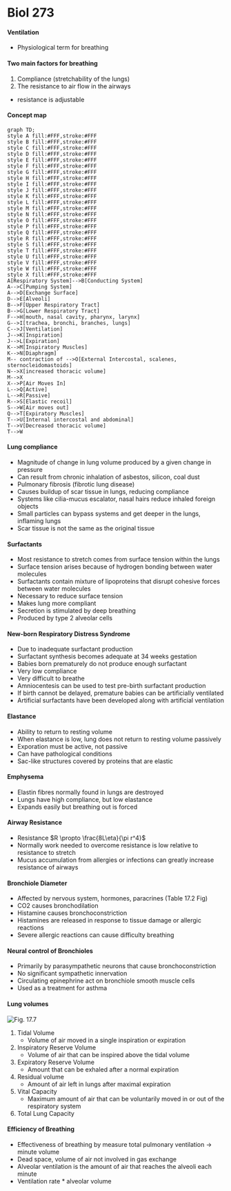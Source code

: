 # Biol 273

#### Ventilation
* Physiological term for breathing

#### Two main factors for breathing
1. Compliance (stretchability of the lungs)
1. The resistance to air flow in the airways
  * resistance is adjustable

#### Concept map
```mermaid
graph TD;
style A fill:#FFF,stroke:#FFF
style B fill:#FFF,stroke:#FFF
style C fill:#FFF,stroke:#FFF
style D fill:#FFF,stroke:#FFF
style E fill:#FFF,stroke:#FFF
style F fill:#FFF,stroke:#FFF
style G fill:#FFF,stroke:#FFF
style H fill:#FFF,stroke:#FFF
style I fill:#FFF,stroke:#FFF
style J fill:#FFF,stroke:#FFF
style K fill:#FFF,stroke:#FFF
style L fill:#FFF,stroke:#FFF
style M fill:#FFF,stroke:#FFF
style N fill:#FFF,stroke:#FFF
style O fill:#FFF,stroke:#FFF
style P fill:#FFF,stroke:#FFF
style Q fill:#FFF,stroke:#FFF
style R fill:#FFF,stroke:#FFF
style S fill:#FFF,stroke:#FFF
style T fill:#FFF,stroke:#FFF
style U fill:#FFF,stroke:#FFF
style V fill:#FFF,stroke:#FFF
style W fill:#FFF,stroke:#FFF
style X fill:#FFF,stroke:#FFF
A[Respiratory System]-->B[Conducting System]
A-->C[Pumping System]
A-->D[Exchange Surface]
D-->E[Alveoli]
B-->F[Upper Respiratory Tract]
B-->G[Lower Respiratory Tract]
F-->H[mouth, nasal cavity, pharynx, larynx]
G-->I[trachea, bronchi, branches, lungs]
C-->J[Ventilation]
J-->K[Inspiration]
J-->L[Expiration]
K-->M[Inspiratory Muscles]
K-->N[Diaphragm]
M-- contraction of -->O[External Intercostal, scalenes, sternocleidomastoids]
N-->X[increased thoracic volume]
M-->X
X-->P[Air Moves In]
L-->Q[Active]
L-->R[Passive]
R-->S[Elastic recoil]
S-->W[Air moves out]
Q-->T[Expiratory Muscles]
T-->U[Internal intercostal and abdominal]
T-->V[Decreased thoracic volume]
T-->W
```

#### Lung compliance
* Magnitude of change in lung volume produced by a given change in pressure
* Can result from chronic inhalation of asbestos, silicon, coal dust
* Pulmonary fibrosis (fibrotic lung disease)
* Causes buildup of scar tissue in lungs, reducing compliance
* Systems like cilia-mucus escalator, nasal hairs reduce inhaled foreign objects
* Small particles can bypass systems and get deeper in the lungs, inflaming lungs
* Scar tissue is not the same as the original tissue

#### Surfactants
* Most resistance to stretch comes from surface tension within the lungs
* Surface tension arises because of hydrogen bonding between water molecules
* Surfactants contain mixture of lipoproteins that disrupt cohesive forces between water molecules
* Necessary to reduce surface tension
* Makes lung more compliant
* Secretion is stimulated by deep breathing
* Produced by type 2 alveolar cells

#### New-born Respiratory Distress Syndrome
* Due to inadequate surfactant production
* Surfactant synthesis becomes adequate at 34 weeks gestation
* Babies born prematurely do not produce enough surfactant
* Very low compliance
* Very difficult to breathe
* Amniocentesis can be used to test pre-birth surfactant production
* If birth cannot be delayed, premature babies can be artificially ventilated
* Artificial surfactants have been developed along with artificial ventilation

#### Elastance
* Ability to return to resting volume
* When elastance is low, lung does not return to resting volume passively
* Exporation must be active, not passive
* Can have pathological conditions
* Sac-like structures covered by proteins that are elastic

#### Emphysema
* Elastin fibres normally found in lungs are destroyed
* Lungs have high compliance, but low elastance
* Expands easily but breathing out is forced

#### Airway Resistance
* Resistance $R \propto \frac{8L\eta}{\pi r^4}$
* Normally work needed to overcome resistance is low relative to resistance to stretch
* Mucus accumulation from allergies or infections can greatly increase resistance of airways

#### Bronchiole Diameter
* Affected by nervous system, hormones, paracrines (Table 17.2 Fig)
* CO2 causes bronchodilation
* Histamine causes bronchoconstriction
* Histamines are released in response to tissue damage or allergic reactions
* Severe allergic reactions can cause difficulty breathing

#### Neural control of Bronchioles
* Primarily by parasympathetic neurons that cause bronchoconstriction
* No significant sympathetic innervation
* Circulating epinephrine act on bronchiole smooth muscle cells
* Used as a treatment for asthma

#### Lung volumes
![Fig. 17.7](../static/BIOL273/fig17.7.png)
1. Tidal Volume
    * Volume of air moved in a single inspiration or expiration
2. Inspiratory Reserve Volume
    * Volume of air that can be inspired above the tidal volume
3. Expiratory Reserve Volume
    * Amount that can be exhaled after a normal expiration
4. Residual volume
    * Amount of air left in lungs after maximal expiration
5. Vital Capacity
    * Maximum amount of air that can be voluntarily moved in or out of the respiratory system
6. Total Lung Capacity


#### Efficiency of Breathing
* Effectiveness of breathing by measure total pulmonary ventilation -> minute volume
* Dead space, volume of air not involved in gas exchange
* Alveolar ventilation is the amount of air that reaches the alveoli each minute
* Ventilation rate * alveolar volume
